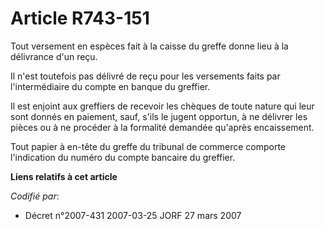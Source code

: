# Article R743-151

Tout versement en espèces fait à la caisse du greffe donne lieu à la délivrance d'un reçu.

Il n'est toutefois pas délivré de reçu pour les versements faits par l'intermédiaire du compte en banque du greffier.

Il est enjoint aux greffiers de recevoir les chèques de toute nature qui leur sont donnés en paiement, sauf, s'ils le jugent
opportun, à ne délivrer les pièces ou à ne procéder à la formalité demandée qu'après encaissement.

Tout papier à en-tête du greffe du tribunal de commerce comporte l'indication du numéro du compte bancaire du greffier.

**Liens relatifs à cet article**

_Codifié par_:

  - Décret n°2007-431 2007-03-25 JORF 27 mars 2007
